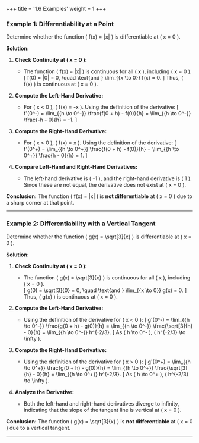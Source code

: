 +++
title = '1.6 Examples'
weight = 1
+++

### Example 1: Differentiability at a Point

Determine whether the function \( f(x) = |x| \) is differentiable at \( x = 0 \).

**Solution:**

1. **Check Continuity at \( x = 0 \):**
   - The function \( f(x) = |x| \) is continuous for all \( x \), including \( x = 0 \).  
     \[
     f(0) = |0| = 0, \quad \text{and } \lim_{{x \to 0}} f(x) = 0.
     \]
     Thus, \( f(x) \) is continuous at \( x = 0 \).

2. **Compute the Left-Hand Derivative:**
   - For \( x < 0 \), \( f(x) = -x \). Using the definition of the derivative:
     \[
     f'(0^-) = \lim_{{h \to 0^-}} \frac{f(0 + h) - f(0)}{h} = \lim_{{h \to 0^-}} \frac{-h - 0}{h} = -1.
     \]

3. **Compute the Right-Hand Derivative:**
   - For \( x > 0 \), \( f(x) = x \). Using the definition of the derivative:
     \[
     f'(0^+) = \lim_{{h \to 0^+}} \frac{f(0 + h) - f(0)}{h} = \lim_{{h \to 0^+}} \frac{h - 0}{h} = 1.
     \]

4. **Compare Left-Hand and Right-Hand Derivatives:**
   - The left-hand derivative is \( -1 \), and the right-hand derivative is \( 1 \). Since these are not equal, the derivative does not exist at \( x = 0 \).

**Conclusion:**
The function \( f(x) = |x| \) is **not differentiable** at \( x = 0 \) due to a sharp corner at that point.

---

### Example 2: Differentiability with a Vertical Tangent

Determine whether the function \( g(x) = \sqrt[3]{x} \) is differentiable at \( x = 0 \).

**Solution:**

1. **Check Continuity at \( x = 0 \):**
   - The function \( g(x) = \sqrt[3]{x} \) is continuous for all \( x \), including \( x = 0 \).  
     \[
     g(0) = \sqrt[3]{0} = 0, \quad \text{and } \lim_{{x \to 0}} g(x) = 0.
     \]
     Thus, \( g(x) \) is continuous at \( x = 0 \).

2. **Compute the Left-Hand Derivative:**
   - Using the definition of the derivative for \( x < 0 \):
     \[
     g'(0^-) = \lim_{{h \to 0^-}} \frac{g(0 + h) - g(0)}{h} = \lim_{{h \to 0^-}} \frac{\sqrt[3]{h} - 0}{h} = \lim_{{h \to 0^-}} h^{-2/3}.
     \]
     As \( h \to 0^- \), \( h^{-2/3} \to \infty \).

3. **Compute the Right-Hand Derivative:**
   - Using the definition of the derivative for \( x > 0 \):
     \[
     g'(0^+) = \lim_{{h \to 0^+}} \frac{g(0 + h) - g(0)}{h} = \lim_{{h \to 0^+}} \frac{\sqrt[3]{h} - 0}{h} = \lim_{{h \to 0^+}} h^{-2/3}.
     \]
     As \( h \to 0^+ \), \( h^{-2/3} \to \infty \).

4. **Analyze the Derivative:**
   - Both the left-hand and right-hand derivatives diverge to infinity, indicating that the slope of the tangent line is vertical at \( x = 0 \).

**Conclusion:**
The function \( g(x) = \sqrt[3]{x} \) is **not differentiable** at \( x = 0 \) due to a vertical tangent.

---

